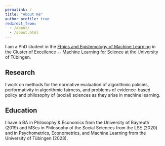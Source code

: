 ```yaml
---
permalink: /
title: "About me"
author_profile: true
redirect_from: 
  - /about/
  - /about.html
---
```


I am a PhD student in the [Ethics and Epistemology of Machine Learning](https://ethics.epistemology.ai) in the [Cluster of Excellence -- Machine Learning for Science](https://uni-tuebingen.de/en/research/core-research/cluster-of-excellence-machine-learning/research/research/cluster-research-groups/research-groups/epistemology-and-ethics-of-ml/) at the University of Tübingen. 

## Research

I work on methods for the normative evaluation of algorithmic policies, performativity in algorithmic fairness, and problems of evidence-based policy and philosophy of (social) sciences as they arise in machine learning.

## Education

I have a BA in Philosophy & Economics from the University of Bayreuth (2019) and MScs in Philosophy of the Social Sciences from the LSE (2020) and in Psychometrics, Econometrics, and Machine Learning from the University of Tübingen (2023).